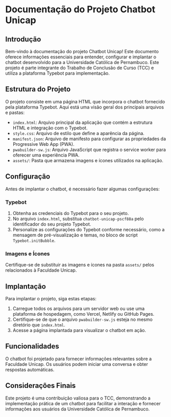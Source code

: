# Documentação do Projeto Chatbot Unicap

## Introdução

Bem-vindo à documentação do projeto Chatbot Unicap! Este documento oferece informações essenciais para entender, configurar e implantar o chatbot desenvolvido para a Universidade Católica de Pernambuco. Este projeto é parte integrante do Trabalho de Conclusão de Curso (TCC) e utiliza a plataforma Typebot para implementação.

## Estrutura do Projeto

O projeto consiste em uma página HTML que incorpora o chatbot fornecido pela plataforma Typebot. Aqui está uma visão geral dos principais arquivos e pastas:

- `index.html`: Arquivo principal da aplicação que contém a estrutura HTML e integração com o Typebot.
- `style.css`: Arquivo de estilo que define a aparência da página.
- `manifest.json`: Arquivo de manifesto para configurar as propriedades da Progressive Web App (PWA).
- `pwabuilder-sw.js`: Arquivo JavaScript que registra o service worker para oferecer uma experiência PWA.
- `assets/`: Pasta que armazena imagens e ícones utilizados na aplicação.

## Configuração

Antes de implantar o chatbot, é necessário fazer algumas configurações:

### Typebot

1. Obtenha as credenciais do Typebot para o seu projeto.
2. No arquivo `index.html`, substitua `chatbot-unicap-pscf88a` pelo identificador do seu projeto Typebot.
3. Personalize as configurações do Typebot conforme necessário, como a mensagem de pré-visualização e temas, no bloco de script `Typebot.initBubble`.

### Imagens e Ícones

Certifique-se de substituir as imagens e ícones na pasta `assets/` pelos relacionados à Faculdade Unicap.

## Implantação

Para implantar o projeto, siga estas etapas:

1. Carregue todos os arquivos para um servidor web ou use uma plataforma de hospedagem, como Vercel, Netlify ou GitHub Pages.
2. Certifique-se de que o arquivo `pwabuilder-sw.js` esteja no mesmo diretório que `index.html`.
3. Acesse a página implantada para visualizar o chatbot em ação.

## Funcionalidades

O chatbot foi projetado para fornecer informações relevantes sobre a Faculdade Unicap. Os usuários podem iniciar uma conversa e obter respostas automáticas.

## Considerações Finais

Este projeto é uma contribuição valiosa para o TCC, demonstrando a implementação prática de um chatbot para facilitar a interação e fornecer informações aos usuários da Universidade Católica de Pernambuco.

